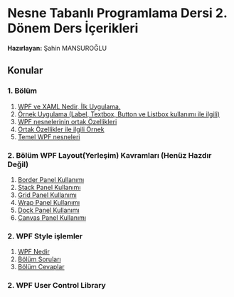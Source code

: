 # Nesne Tabanlı Programlama Dersi 2. Dönem Ders İçerikleri
**Hazırlayan:** Şahin MANSUROĞLU
## Konular ##
### 1. Bölüm ###
1. [WPF ve XAML Nedir, İlk Uygulama.](https://github.com/sahinmansuroglu/NtpDersiDonem2/blob/main/1_Ders.md) 
2. [Örnek Uygulama (Label, Textbox, Button ve Listbox kullanımı ile ilgili)](https://github.com/sahinmansuroglu/NtpDersiDonem2/blob/main/2_Ders.md)  
3. [WPF nesnelerinin ortak Özellikleri](https://github.com/sahinmansuroglu/NtpDersiDonem2/blob/main/3_Ders.md) 
4. [Ortak Özellikler ile ilgili Örnek](https://github.com/sahinmansuroglu/NtpDersiDonem2/blob/main/4_Ders.md) 
5. [Temel WPF nesneleri](https://github.com/sahinmansuroglu/NtpDersiDonem2/blob/main/5_Ders.md) 


### 2. Bölüm WPF Layout(Yerleşim) Kavramları (Henüz Hazdır Değil) ###
1. [Border Panel Kullanımı](https://github.com/sahinmansuroglu/NtpDersiDonem2/blob/main/borderKullanimi.md)
2. [Stack Panel Kullanımı](https://github.com/sahinmansuroglu/NtpDersiDonem2/blob/main/StackPanel.md)
3. [Grid Panel Kullanımı]()
4. [Wrap Panel Kullanımı]()
5. [Dock Panel Kullanımı]()
6. [Canvas Panel Kullanımı]()


### 2.  WPF Style işlemler ###
1. [WPF Nedir](https://github.com/sahinmansuroglu/NtpDersiDonem2/blob/main/1_Ders.md) 
2. [Bölüm Soruları](https://github.com/sahinmansuroglu/NtpDersiDonem2/blob/main/2_Ders.md)  
3. [Bölüm Cevaplar](https://github.com/sahinmansuroglu/NtpDersiDonem2/blob/main/3_Ders.md) 
### 2.  WPF User Control Library ###
